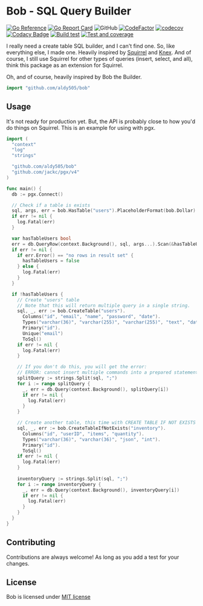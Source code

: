 # Bob - SQL Query Builder

[![Go Reference](https://pkg.go.dev/badge/github.com/aldy505/bob.svg)](https://pkg.go.dev/github.com/aldy505/bob) [![Go Report Card](https://goreportcard.com/badge/github.com/aldy505/bob)](https://goreportcard.com/report/github.com/aldy505/bob) ![GitHub](https://img.shields.io/github/license/aldy505/bob) [![CodeFactor](https://www.codefactor.io/repository/github/aldy505/bob/badge)](https://www.codefactor.io/repository/github/aldy505/bob) [![codecov](https://codecov.io/gh/aldy505/bob/branch/master/graph/badge.svg?token=Noeexg5xEJ)](https://codecov.io/gh/aldy505/bob) [![Codacy Badge](https://app.codacy.com/project/badge/Grade/9b78970127c74c1a923533e05f65848d)](https://www.codacy.com/gh/aldy505/bob/dashboard?utm_source=github.com&amp;utm_medium=referral&amp;utm_content=aldy505/bob&amp;utm_campaign=Badge_Grade) [![Build test](https://github.com/aldy505/bob/actions/workflows/build.yml/badge.svg)](https://github.com/aldy505/bob/actions/workflows/build.yml) [![Test and coverage](https://github.com/aldy505/bob/actions/workflows/coverage.yml/badge.svg)](https://github.com/aldy505/bob/actions/workflows/coverage.yml)

I really need a create table SQL builder, and I can't find one. So, like everything else, I made one. Heavily inspired by [Squirrel](https://github.com/Masterminds/squirrel) and [Knex](https://knexjs.org/). And of course, I still use Squirrel for other types of queries (insert, select, and all), think this package as an extension for Squirrel.

Oh, and of course, heavily inspired by Bob the Builder.

```go
import "github.com/aldy505/bob"
```

## Usage

It's not ready for production yet. But, the API is probably close to how you'd do things on Squirrel. This is an example for using with pgx.

```go
import (
  "context"
  "log"
  "strings"

  "github.com/aldy505/bob"
  "github.com/jackc/pgx/v4"
)

func main() {
  db := pgx.Connect()

  // Check if a table is exists
  sql, args, err = bob.HasTable("users").PlaceholderFormat(bob.Dollar).ToSql()
  if err != nil {
    log.Fatal(err)
  }

  var hasTableUsers bool
  err = db.QueryRow(context.Background(), sql, args...).Scan(&hasTableUsers)
  if err != nil {
    if err.Error() == "no rows in result set" {
      hasTableUsers = false
    } else {
      log.Fatal(err)
    }
  }

  if !hasTableUsers {
    // Create "users" table
    // Note that this will return multiple query in a single string.
    sql, _, err := bob.CreateTable("users").
      Columns("id", "email", "name", "password", "date").
      Types("varchar(36)", "varchar(255)", "varchar(255)", "text", "date").
      Primary("id").
      Unique("email")
      ToSql()
    if err != nil {
      log.Fatal(err)
    }

    // If you don't do this, you will get the error:
    // ERROR: cannot insert multiple commands into a prepared statement (SQLSTATE 42601)
    splitQuery := strings.Split(sql, ";")
    for i := range splitQuery {
      _, err = db.Query(context.Background(), splitQuery[i])
      if err != nil {
        log.Fatal(err)
      }
    }

    // Create another table, this time with CREATE TABLE IF NOT EXISTS
    sql, _, err := bob.CreateTableIfNotExists("inventory").
      Columns("id", "userID", "items", "quantity").
      Types("varchar(36)", "varchar(36)", "json", "int").
      Primary("id").
      ToSql()
    if err != nil {
      log.Fatal(err)
    }
    
    inventoryQuery := strings.Split(sql, ";")
    for i := range inventoryQuery {
      _, err = db.Query(context.Background(), inventoryQuery[i])
      if err != nil {
        log.Fatal(err)
      }
    }
  }
}
```

## Contributing

Contributions are always welcome! As long as you add a test for your changes.

## License

Bob is licensed under [MIT license](./LICENSE)